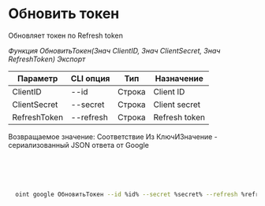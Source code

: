 ﻿---
sidebar_position: 3
---

# Обновить токен
 Обновляет токен по Refresh token


*Функция ОбновитьТокен(Знач ClientID, Знач ClientSecret, Знач RefreshToken) Экспорт*

  | Параметр | CLI опция | Тип | Назначение |
  |-|-|-|-|
  | ClientID | --id | Строка | Client ID |
  | ClientSecret | --secret | Строка | Client secret |
  | RefreshToken | --refresh | Строка | Refresh token |

  
  Возвращаемое значение:   Соответствие Из КлючИЗначение - сериализованный JSON ответа от Google

```bsl title="Пример кода"
	

	
```

```sh title="Пример команды CLI"
    
  oint google ОбновитьТокен --id %id% --secret %secret% --refresh %refresh%

```


```json title="Результат"



```
